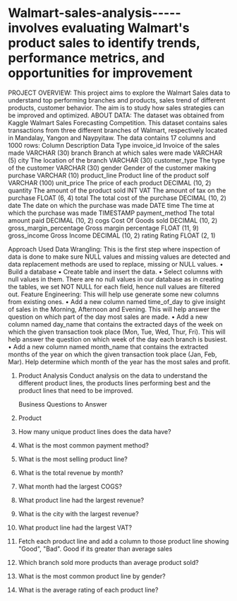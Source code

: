 # Walmart-sales-analysis-----involves evaluating Walmart's  product sales to identify trends, performance metrics, and opportunities for improvement

PROJECT OVERVIEW:
This project aims to explore the Walmart Sales data to understand top performing branches and products, sales trend of different products, customer behavior. The aim is to study how sales strategies can be improved and optimized.
ABOUT DATA:
The dataset was obtained from Kaggle Walmart Sales Forecasting Competition. 
This dataset contains sales transactions from three different branches of Walmart, respectively located in Mandalay, Yangon and Naypyitaw. The data contains 17 columns and 1000 rows:
Column	Description	Data Type
invoice_id	Invoice of the sales made	VARCHAR (30)
branch	Branch at which sales were made	VARCHAR (5)
city	The location of the branch	VARCHAR (30)
customer_type	The type of the customer	VARCHAR (30)
gender	Gender of the customer making purchase	VARCHAR (10)
product_line	Product line of the product solf	VARCHAR (100)
unit_price	The price of each product	DECIMAL (10, 2)
quantity	The amount of the product sold	INT
VAT	The amount of tax on the purchase	FLOAT (6, 4)
total	The total cost of the purchase	DECIMAL (10, 2)
date	The date on which the purchase was made	DATE
time	The time at which the purchase was made	TIMESTAMP
payment_method	The total amount paid	DECIMAL (10, 2)
cogs	Cost Of Goods sold	DECIMAL (10, 2)
gross_margin_percentage	Gross margin percentage	FLOAT (11, 9)
gross_income	Gross Income	DECIMAL (10, 2)
rating	Rating	FLOAT (2, 1)

Approach Used
Data Wrangling: This is the first step where inspection of data is done to make sure NULL values and missing values are detected and data replacement methods are used to replace, missing or NULL values.
•	Build a database
•	Create table and insert the data.
•	Select columns with null values in them. There are no null values in our database as in creating the tables, we set NOT NULL for each field, hence null values are filtered out.
Feature Engineering: This will help use generate some new columns from existing ones.
•	Add a new column named time_of_day to give insight of sales in the Morning, Afternoon and Evening. This will help answer the question on which part of the day most sales are made.
•	Add a new column named day_name that contains the extracted days of the week on which the given transaction took place (Mon, Tue, Wed, Thur, Fri). This will help answer the question on which week of the day each branch is busiest.
•	Add a new column named month_name that contains the extracted months of the year on which the given transaction took place (Jan, Feb, Mar). Help determine which month of the year has the most sales and profit.
1.	Product Analysis
Conduct analysis on the data to understand the different product lines, the products lines performing best and the product lines that need to be improved.

	Business Questions to Answer
1. Product
1.	How many unique product lines does the data have?
2.	What is the most common payment method?
3.	What is the most selling product line?
4.	What is the total revenue by month?
5.	What month had the largest COGS?
6.	What product line had the largest revenue?
7.	What is the city with the largest revenue?
8.	What product line had the largest VAT?
9.	Fetch each product line and add a column to those product line showing "Good", "Bad". Good if its greater than average sales
10.	Which branch sold more products than average product sold?
11.	What is the most common product line by gender?
12.	What is the average rating of each product line?


